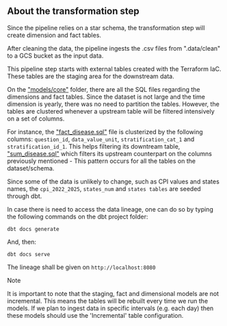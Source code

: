 ## About the transformation step

Since the pipeline relies on a star schema, the transformation step will create dimension and fact tables.

After cleaning the data, the pipeline ingests the .csv files from ".data/clean" to a GCS bucket as the input data.

This pipeline step starts with external tables created with the Terraform IaC. These tables are the staging area for the downstream data.

On the ["models/core"](https://github.com/NicolasImagawa/diseases-income-pipeline/tree/main/dbt/models/core) folder, there are all the SQL files regarding the dimensions and fact tables. Since the dataset is not large and the time dimension is yearly, there was no need to partition the tables. However, the tables are clustered whenever a upstream table will be filtered intensively on a set of columns.

For instance, the ["fact_disease.sql"](https://github.com/NicolasImagawa/diseases-income-pipeline/blob/main/dbt/models/core/fact_disease.sql) file is clusterized by the following columns: `question_id`, `data_value_unit`, `stratification_cat_1` and `stratification_id_1`. This helps filtering its downtream table, ["sum_disease.sql"](https://github.com/NicolasImagawa/diseases-income-pipeline/blob/main/dbt/models/core/sum_disease.sql) which filters its upstream counterpart on the columns previously mentioned - This pattern occurs for all the tables on the dataset/schema.

Since some of the data is unlikely to change, such as CPI values and states names, the `cpi_2022_2025`, `states_num` and `states tables` are seeded through dbt.

In case there is need to access the data lineage, one can do so by typing the following commands on the dbt project folder:

```
dbt docs generate
```

And, then:

```
dbt docs serve
```

The lineage shall be given on `http://localhost:8080`

> [!NOTE]
> It is important to note that the staging, fact and dimensional models are not incremental. This means the tables will be rebuilt every time we run the models. If we plan to ingest data in specific intervals (e.g. each day) then these models should use the 'Incremental' table configuration.

